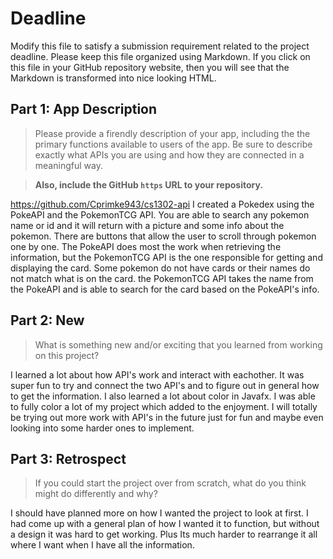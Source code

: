 # Deadline

Modify this file to satisfy a submission requirement related to the project
deadline. Please keep this file organized using Markdown. If you click on
this file in your GitHub repository website, then you will see that the
Markdown is transformed into nice looking HTML.

## Part 1: App Description

> Please provide a firendly description of your app, including the
> the primary functions available to users of the app. Be sure to
> describe exactly what APIs you are using and how they are connected
> in a meaningful way.

> **Also, include the GitHub `https` URL to your repository.**

https://github.com/Cprimke943/cs1302-api
I created a Pokedex using the PokeAPI and the PokemonTCG API. You are able to
search any pokemon name or id and it will return with a picture and some info
about the pokemon. There are buttons that allow the user to scroll through pokemon
one by one. The PokeAPI does most the work when retrieving the information,
but the PokemonTCG API is the one responsible for getting and displaying the card.
Some pokemon do not have cards or their names do not match what is on the card.
the PokemonTCG API takes the name from the PokeAPI and is able to search for the
card based on the PokeAPI's info.

## Part 2: New

> What is something new and/or exciting that you learned from working
> on this project?

I learned a lot about how API's work and interact with eachother. It was super fun
to try and connect the two API's and to figure out in general how to get the information.
I also learned a lot about color in Javafx. I was able to fully color a lot of my project which
added to the enjoyment. I will totally be trying out more work with API's in the future just for fun and maybe even
looking into some harder ones to implement.

## Part 3: Retrospect

> If you could start the project over from scratch, what do
> you think might do differently and why?

I should have planned more on how I wanted the project to look at first. I had come up
with a general plan of how I wanted it to function, but without a design it was hard
to get working. Plus Its much harder to rearrange it all where I want when I have all the information.
